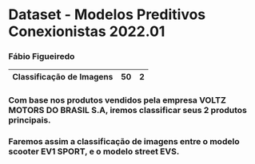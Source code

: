 # Dataset - Modelos Preditivos Conexionistas 2022.01

### Fábio Figueiredo

Classificação de Imagens|50|2|
|--|--|--|

### Com base nos produtos vendidos pela empresa VOLTZ MOTORS DO BRASIL S.A, iremos classificar seus 2 produtos principais.
### Faremos assim a classificação de imagens entre o modelo scooter EV1 SPORT, e o modelo street EVS.
